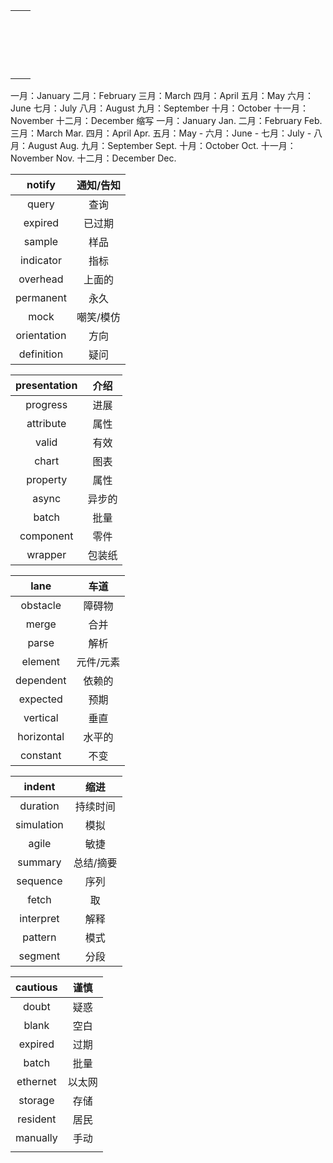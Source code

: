|      |      |
| ---- | ---- |
|      |      |
|      |      |
|      |      |
|      |      |
|      |      |
|      |      |
|      |      |
|      |      |
|      |      |
|      |      |
|      |      |
|      |      |
|      |      |
|      |      |
|      |      |
|      |      |
|      |      |
|      |      |

一月：January  二月：February  三月：March  四月：April  五月：May  六月：June  七月：July  八月：August  九月：September  十月：October 十一月：November  十二月：December  缩写  一月：January Jan.  二月：February Feb.  三月：March Mar.  四月：April Apr.  五月：May -  六月：June -  七月：July -  八月：August Aug.  九月：September Sept.  十月：October Oct.  十一月：November Nov.  十二月：December Dec.

|   notify    | 通知/告知 |
| :---------: | :-------: |
|    query    |   查询    |
|   expired   |  已过期   |
|   sample    |   样品    |
|  indicator  |   指标    |
|  overhead   |  上面的   |
|  permanent  |   永久    |
|    mock     | 嘲笑/模仿 |
| orientation |   方向    |
| definition  |   疑问    |



| presentation |  介绍  |
| :----------: | :----: |
|   progress   |  进展  |
|  attribute   |  属性  |
|    valid     |  有效  |
|    chart     |  图表  |
|   property   |  属性  |
|    async     | 异步的 |
|    batch     |  批量  |
|  component   |  零件  |
|   wrapper    | 包装纸 |



|    lane    |   车道    |
| :--------: | :-------: |
|  obstacle  |  障碍物   |
|   merge    |   合并    |
|   parse    |   解析    |
|  element   | 元件/元素 |
| dependent  |  依赖的   |
|  expected  |   预期    |
|  vertical  |   垂直    |
| horizontal |  水平的   |
|  constant  |   不变    |



|   indent   |   缩进    |
| :--------: | :-------: |
|  duration  | 持续时间  |
| simulation |   模拟    |
|   agile    |   敏捷    |
|  summary   | 总结/摘要 |
|  sequence  |   序列    |
|   fetch    |    取     |
| interpret  |   解释    |
|  pattern   |   模式    |
|  segment   |   分段    |



| cautious |  谨慎  |
| :------: | :----: |
|  doubt   |  疑惑  |
|  blank   |  空白  |
| expired  |  过期  |
|  batch   |  批量  |
| ethernet | 以太网 |
| storage  |  存储  |
| resident |  居民  |
| manually |  手动  |
|          |        |

